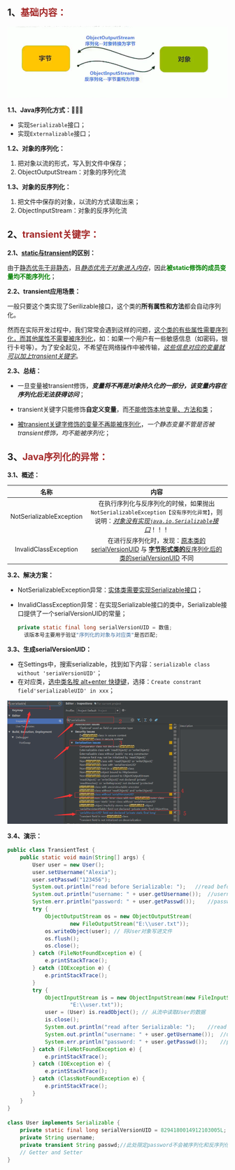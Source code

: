 ## <!--序列化与反序列化都是针对于对象-->

## 1、<span style="color:brown">基础内容：</span>

<img src="https://raw.githubusercontent.com/root-bine/image/main/Typora-image/%E5%BA%8F%E5%88%97%E5%8C%96%E4%B8%8E%E5%8F%8D%E5%BA%8F%E5%88%97%E5%8C%96.png" style="zoom:80%;" />

**1.1、Java序列化方式：**🦺🦺🦺

- 实现`Serializable`接口；
- 实现`Externalizable`接口；

**1.2、对象的序列化：**

1. 把对象以流的形式，写入到文件中保存；
2. ObjectOutputStream：对象的序列化流

**1.3、对象的反序列化：**

1. 把文件中保存的对象，以流的方式读取出来；
2. ObjectInputStream：对象的反序列化流



## 2、<span style="color:brown">transient关键字：</span>

**2.1、<u>static与transient</u>的区别：**

由于<u>静态优先于非静态</u>，且<u>*静态优先于对象进入内存*</u>，因此<span style="color:green">**被static修饰的成员变量均不能序列化**</span>；

**2.2、transient应用场景：**

一般只要这个类实现了Serilizable接口，这个类的**所有属性和方法**都会自动序列化。

然而在实际开发过程中，我们常常会遇到这样的问题，<u>这个类的有些属性需要序列化，而其他属性不需要被序列化</u>，如：如果一个用户有一些敏感信息（如密码，银行卡号等）。为了安全起见，不希望在网络操作中被传输，*<u>这些信息对应的变量就可以加上transient关键字</u>*。

**2.3、总结：**

- 一旦变量被transient修饰，***变量将不再是对象持久化的一部分，该变量内容在序列化后无法获得访问***；

- transient关键字只能修饰**自定义变量**，而<u>不能修饰本地变量、方法和类</u>；
- <u>被transient关键字修饰的变量不再能被序列化</u>，*一个静态变量不管是否被transient修饰，均不能被序列化*；



## 3、<span style="color:brown">Java序列化的异常：</span>

**3.1、概述：**

|           名称           |                             内容                             |
| :----------------------: | :----------------------------------------------------------: |
| NotSerializableException | 在执行序列化与反序列化的时候，如果抛出`NotSerializableException【没有序列化异常】`，则说明：<u>*对象没有实现`java.io.Serializable`接口*</u>！！！ |
|  InvalidClassException   | 在进行反序列化时，发现：<u>原本类的serialVersionUID</u> 与 <u>**字节形式类的**反序列化后的类的serialVersionUID</u> 不同 |

**3.2、解决方案：**

- NotSerializableException异常：<u>实体类需要实现Serializable接口</u>；

- InvalidClassException异常：在实现Serializable接口的类中，Serializable接口提供了一个serialVersionUID的常量；

  ```java
  private static final long serialVersionUID = 数值;
  	该版本号主要用于验证"序列化的对象与对应类"是否匹配;
  ```

**3.3、生成serialVersionUID：**

- 在Settings中，搜索serializable，找到如下内容：`serializable class without 'seriaVersionUID'`；
- 在对应类，<u>选中类名按 alt+enter 快捷键</u>，选择：`Create constrant field'serializableUID' in xxx`；

<img src="https://raw.githubusercontent.com/root-bine/image/main/Typora-image/serialVersionUID.png" alt="image-20221120184238464" style="zoom: 80%;" />

**3.4、演示：**

```java
public class TransientTest {
    public static void main(String[] args) {
        User user = new User();
        user.setUsername("Alexia");
        user.setPasswd("123456");
        System.out.println("read before Serializable: ");	//read before Serializable: 
        System.out.println("username: " + user.getUsername());	//username: Alexia
        System.err.println("password: " + user.getPasswd());	//password: 123456
        try {
            ObjectOutputStream os = new ObjectOutputStream(
                    new FileOutputStream("E:\\user.txt"));
            os.writeObject(user); // 将User对象写进文件
            os.flush();
            os.close();
        } catch (FileNotFoundException e) {
            e.printStackTrace();
        } catch (IOException e) {
            e.printStackTrace();
        }
        try {
            ObjectInputStream is = new ObjectInputStream(new FileInputStream(
                    "E:\\user.txt"));
            user = (User) is.readObject(); // 从流中读取User的数据
            is.close();
            System.out.println("read after Serializable: ");	//read after Serializable: 
            System.out.println("username: " + user.getUsername());	//username: Alexia
            System.err.println("password: " + user.getPasswd());	//password: null  
        } catch (FileNotFoundException e) {
            e.printStackTrace();
        } catch (IOException e) {
            e.printStackTrace();
        } catch (ClassNotFoundException e) {
            e.printStackTrace();
        }
    }
}
 
class User implements Serializable {
    private static final long serialVersionUID = 8294180014912103005L;  
    private String username;
    private transient String passwd;//此处限定password不会被序列化和反序列化
 	// Getter and Setter
}
```

